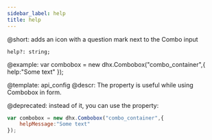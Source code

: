 ```yaml
---
sidebar_label: help
title: help
---          
```


@short: adds an icon with a question mark next to the Combo input

```tododeprecated
help?: string;
```

@example: 
var combobox = new dhx.Combobox("combo_container",{
	help:"Some text"
});

@template:	api_config
@descr: 
The property is useful while using Combobox in form.


@deprecated: instead of it, you can use the [](combo/api/combobox_helpmessage_config.md) property:

~~~js
var combobox = new dhx.Combobox("combo_container",{
	helpMessage:"Some text"
});
~~~